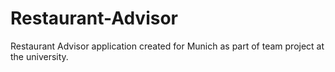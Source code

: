 # Restaurant-Advisor
Restaurant Advisor application created for Munich as part of team project at the university.
